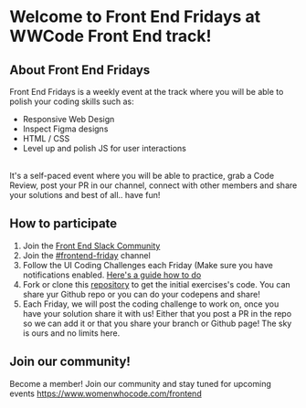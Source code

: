# Welcome to Front End Fridays at WWCode Front End track!

## About Front End Fridays 
Front End Fridays is a weekly event at the track where you will be able to polish your coding skills such as: <br>
* Responsive Web Design
* Inspect Figma designs
* HTML / CSS
* Level up and polish JS for user interactions

<br>
It's a self-paced event where you will be able to practice, grab a Code Review, post your PR in our channel, connect with other members and share your solutions and best of all.. have fun! 

## How to participate

1. Join the [Front End Slack Community](https://join.slack.com/t/womenwhocodefrontend/shared_invite/zt-1v9d589j8-9SnctzlPfv2GFF2vdLdoRg)
2. Join the [#frontend-friday](hhttps://womenwhocodefrontend.slack.com/archives/CJJMY6A3C) channel
3. Follow the UI Coding Challenges  each Friday (Make sure you have notifications enabled. [Here's a guide how to do](https://slack.com/help/articles/201355156-Configure-your-Slack-notifications )
4. Fork or clone this [repository](https://github.com/WomenWhoCode/frontend-fridays.git) to get the initial exercises's code. You can share yur Github repo or you can do your codepens and share!
5. Each Friday, we will post the coding challenge to work on, once you have your solution share it with us! Either that you post a PR in the repo so we can add it or that you share your branch or Github page! The sky is ours and no limits here.

## Join our community!
Become a member! Join our community and stay tuned for upcoming events https://www.womenwhocode.com/frontend 
